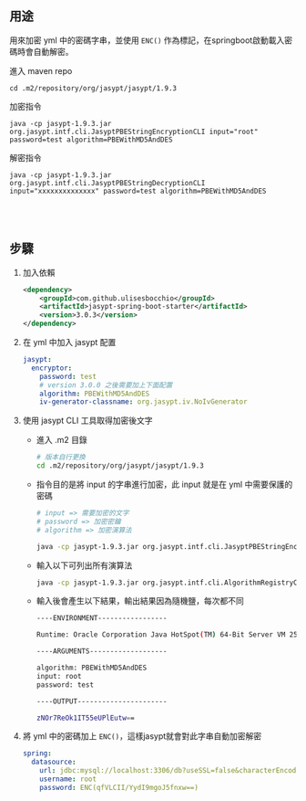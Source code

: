 ## 用途
用來加密 yml 中的密碼字串，並使用 `ENC()` 作為標記，在springboot啟動載入密碼時會自動解密。

進入 maven repo

`cd .m2/repository/org/jasypt/jasypt/1.9.3`

加密指令

`java -cp jasypt-1.9.3.jar org.jasypt.intf.cli.JasyptPBEStringEncryptionCLI input="root" password=test algorithm=PBEWithMD5AndDES`


解密指令

`java -cp jasypt-1.9.3.jar org.jasypt.intf.cli.JasyptPBEStringDecryptionCLI input="xxxxxxxxxxxxxx" password=test algorithm=PBEWithMD5AndDES`

<br/>

<br/>

## 步驟
1. 加入依賴

    ```xml
    <dependency>
        <groupId>com.github.ulisesbocchio</groupId>
        <artifactId>jasypt-spring-boot-starter</artifactId>
        <version>3.0.3</version>
    </dependency>
    ```

2. 在 yml 中加入 jasypt 配置

    ```yml
    jasypt:
      encryptor:
        password: test
        # version 3.0.0 之後需要加上下面配置
        algorithm: PBEWithMD5AndDES
        iv-generator-classname: org.jasypt.iv.NoIvGenerator
    ```


3. 使用 jasypt CLI 工具取得加密後文字

    * 進入 .m2 目錄 

        ```sh
        # 版本自行更換
        cd .m2/repository/org/jasypt/jasypt/1.9.3
        ```

    * 指令目的是將 input 的字串進行加密，此 input 就是在 yml 中需要保護的密碼

        ```sh
        # input => 需要加密的文字
        # password => 加密密鑰
        # algorithm => 加密演算法

        java -cp jasypt-1.9.3.jar org.jasypt.intf.cli.JasyptPBEStringEncryptionCLI input="root" password=test algorithm=PBEWithMD5AndDES
        ```

    * 輸入以下可列出所有演算法

        ```sh
        java -cp jasypt-1.9.3.jar org.jasypt.intf.cli.AlgorithmRegistryCLI
        ```
    
    * 輸入後會產生以下結果，輸出結果因為隨機鹽，每次都不同

        ```sh
        ----ENVIRONMENT-----------------

        Runtime: Oracle Corporation Java HotSpot(TM) 64-Bit Server VM 25.121-b13

        ----ARGUMENTS-------------------

        algorithm: PBEWithMD5AndDES
        input: root
        password: test

        ----OUTPUT----------------------

        zNOr7ReOk1IT55eUPlEutw==
        ```


4. 將 yml 中的密碼加上 `ENC()`，這樣jasypt就會對此字串自動加密解密

    ```yml
    spring:
      datasource:
        url: jdbc:mysql://localhost:3306/db?useSSL=false&characterEncoding=UTF-8
        username: root
        password: ENC(qfVLCII/YydI9mgoJ5fnxw==)
    ```